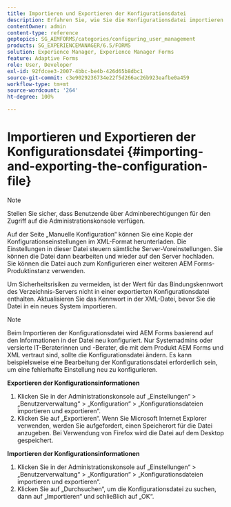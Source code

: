 ```yaml
---
title: Importieren und Exportieren der Konfigurationsdatei
description: Erfahren Sie, wie Sie die Konfigurationsdatei importieren und exportieren, damit Sie Server-Voreinstellungen bearbeiten oder eine andere AEM Forms-Produktinstanz konfigurieren können.
contentOwner: admin
content-type: reference
geptopics: SG_AEMFORMS/categories/configuring_user_management
products: SG_EXPERIENCEMANAGER/6.5/FORMS
solution: Experience Manager, Experience Manager Forms
feature: Adaptive Forms
role: User, Developer
exl-id: 92fdcee3-2007-4bbc-be4b-426d65b8dbc1
source-git-commit: c3e9029236734e22f5d266ac26b923eafbe0a459
workflow-type: tm+mt
source-wordcount: '264'
ht-degree: 100%

---
```


# Importieren und Exportieren der Konfigurationsdatei {#importing-and-exporting-the-configuration-file}

>[!NOTE]
> 
> Stellen Sie sicher, dass Benutzende über Adminberechtigungen für den Zugriff auf die Administrationskonsole verfügen.

Auf der Seite „Manuelle Konfiguration“ können Sie eine Kopie der Konfigurationseinstellungen im XML-Format herunterladen. Die Einstellungen in dieser Datei steuern sämtliche Server-Voreinstellungen. Sie können die Datei dann bearbeiten und wieder auf den Server hochladen. Sie können die Datei auch zum Konfigurieren einer weiteren AEM Forms-Produktinstanz verwenden.

Um Sicherheitsrisiken zu vermeiden, ist der Wert für das Bindungskennwort des Verzeichnis-Servers nicht in einer exportierten Konfigurationsdatei enthalten. Aktualisieren Sie das Kennwort in der XML-Datei, bevor Sie die Datei in ein neues System importieren.

>[!NOTE]
>
>Beim Importieren der Konfigurationsdatei wird AEM Forms basierend auf den Informationen in der Datei neu konfiguriert. Nur Systemadmins oder versierte IT-Beraterinnen und -Berater, die mit dem Produkt AEM Forms und XML vertraut sind, sollte die Konfigurationsdatei ändern. Es kann beispielsweise eine Bearbeitung der Konfigurationsdatei erforderlich sein, um eine fehlerhafte Einstellung neu zu konfigurieren.

**Exportieren der Konfigurationsinformationen**

1. Klicken Sie in der Administrationskonsole auf „Einstellungen“ > „Benutzerverwaltung“ > „Konfiguration“ > „Konfigurationsdateien importieren und exportieren“.
1. Klicken Sie auf „Exportieren“. Wenn Sie Microsoft Internet Explorer verwenden, werden Sie aufgefordert, einen Speicherort für die Datei anzugeben. Bei Verwendung von Firefox wird die Datei auf dem Desktop gespeichert.

**Importieren der Konfigurationsinformationen**

1. Klicken Sie in der Administrationskonsole auf „Einstellungen“ > „Benutzerverwaltung“ > „Konfiguration“ > „Konfigurationsdateien importieren und exportieren“.
1. Klicken Sie auf „Durchsuchen“, um die Konfigurationsdatei zu suchen, dann auf „Importieren“ und schließlich auf „OK“.
